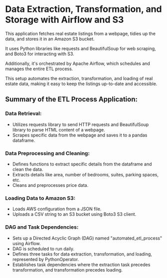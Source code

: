 # Data Extraction, Transformation, and Storage with Airflow and S3

This application fetches real estate listings from a webpage, tidies up the data, and stores it in an Amazon S3 bucket. 

It uses Python libraries like requests and BeautifulSoup for web scraping, and Boto3 for interacting with S3. 

Additionally, it's orchestrated by Apache Airflow, which schedules and manages the entire ETL process.

This setup automates the extraction, transformation, and loading of real estate data, making it easy to keep the listings up-to-date and accessible.

## Summary of the ETL Process Application:

### Data Retrieval:
- Utilizes requests library to send HTTP requests and BeautifulSoup library to parse HTML content of a webpage.
- Scrapes specific data from the webpage and saves it to a pandas dataframe.

### Data Preprocessing and Cleaning:
- Defines functions to extract specific details from the dataframe and clean the data.
- Extracts details like area, number of bedrooms, suites, parking spaces, etc.
- Cleans and preprocesses price data.

### Loading Data to Amazon S3:
- Loads AWS configuration from a JSON file.
- Uploads a CSV string to an S3 bucket using Boto3 S3 client.

### DAG and Task Dependencies:
- Sets up a Directed Acyclic Graph (DAG) named "automated_etl_process" using Airflow.
- DAG is scheduled to run daily.
- Defines three tasks for data extraction, transformation, and loading, represented by PythonOperator.
- Establishes task dependencies where the extraction task precedes transformation, and transformation precedes loading.

